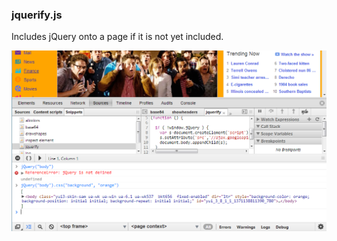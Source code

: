 ### jquerify.js

Includes jQuery onto a page if it is not yet included.

[![jquerify](snippets/jquerify/jquerify.png)](snippets/jquerify/jquerify.js)